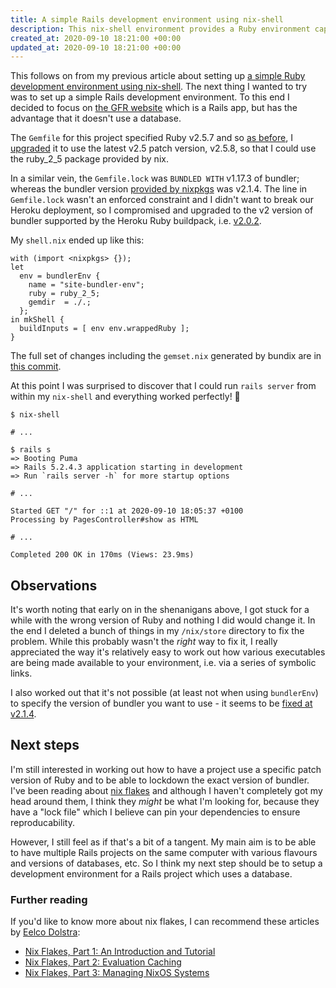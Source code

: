 ```yaml
---
title: A simple Rails development environment using nix-shell
description: This nix-shell environment provides a Ruby environment capable of running a Rails app without a database
created_at: 2020-09-10 18:21:00 +00:00
updated_at: 2020-09-10 18:21:00 +00:00
---
```


This follows on from my previous article about setting up [a simple Ruby development environment using nix-shell][nix-shell-article]. The next thing I wanted to try was to set up a simple Rails development environment. To this end I decided to focus on [the GFR website][] which is a Rails app, but has the advantage that it doesn't use a database.

The `Gemfile` for this project specified Ruby v2.5.7 and so [as before][nix-ruby-env], I [upgraded][ruby-upgrade] it to use the latest v2.5 patch version, v2.5.8, so that I could use the ruby_2_5 package provided by nix.

In a similar vein, the `Gemfile.lock` was `BUNDLED WITH` v1.17.3 of bundler; whereas the bundler version [provided by nixpkgs][nixpkgs-bundler-version] was v2.1.4. The line in `Gemfile.lock` wasn't an enforced constraint and I didn't want to break our Heroku deployment, so I compromised and upgraded to the v2 version of bundler supported by the Heroku Ruby buildpack, i.e. [v2.0.2][heroku-bundler-version].

My `shell.nix` ended up like this:

    with (import <nixpkgs> {});
    let
      env = bundlerEnv {
        name = "site-bundler-env";
        ruby = ruby_2_5;
        gemdir  = ./.;
      };
    in mkShell {
      buildInputs = [ env env.wrappedRuby ];
    }

The full set of changes including the `gemset.nix` generated by bundix are in [this commit][nixify-commit].

At this point I was surprised to discover that I could run `rails server` from within my `nix-shell` and everything worked perfectly! 🚀

    $ nix-shell

    # ...

    $ rails s
    => Booting Puma
    => Rails 5.2.4.3 application starting in development
    => Run `rails server -h` for more startup options

    # ...

    Started GET "/" for ::1 at 2020-09-10 18:05:37 +0100
    Processing by PagesController#show as HTML

    # ...

    Completed 200 OK in 170ms (Views: 23.9ms)

## Observations

It's worth noting that early on in the shenanigans above, I got stuck for a while with the wrong version of Ruby and nothing I did would change it. In the end I deleted a bunch of things in my `/nix/store` directory to fix the problem. While this probably wasn't the _right_ way to fix it, I really appreciated the way it's relatively easy to work out how various executables are being made available to your environment, i.e. via a series of symbolic links.

I also worked out that it's not possible (at least not when using `bundlerEnv`) to specify the version of bundler you want to use - it seems to be [fixed at v2.1.4][bundler-env-bundler-version].

## Next steps

I'm still interested in working out how to have a project use a specific patch version of Ruby and to be able to lockdown the exact version of bundler. I've been reading about [nix flakes][] and although I haven't completely got my head around them, I think they _might_ be what I'm looking for, because they have a "lock file" which I believe can pin your dependencies to ensure reproducability.

However, I still feel as if that's a bit of a tangent. My main aim is to be able to have multiple Rails projects on the same computer with various flavours and versions of databases, etc. So I think my next step should be to setup a development environment for a Rails project which uses a database.

### Further reading

If you'd like to know more about nix flakes, I can recommend these articles by [Eelco Dolstra][]:

* [Nix Flakes, Part 1: An Introduction and Tutorial](https://www.tweag.io/blog/2020-05-25-flakes/)
* [Nix Flakes, Part 2: Evaluation Caching](https://www.tweag.io/blog/2020-06-25-eval-cache/)
* [Nix Flakes, Part 3: Managing NixOS Systems](https://www.tweag.io/blog/2020-07-31-nixos-flakes/)

[nix-shell-article]: /blog/2020-07-26-a-simple-ruby-development-environment-using-nix-shell
[the GFR website]: https://github.com/freerange/site
[nixpkgs-bundler-version]: https://github.com/NixOS/nixpkgs/blob/b71dc9d264ef0bad32de437ec9105000c952654d/pkgs/development/ruby-modules/bundler/default.nix#L7
[ruby-upgrade]: https://github.com/freerange/site/commit/75ae0e850fd0d8bf9c7abf48a543fdc9607f3dc4#diff-8b7db4d5cc4b8f6dc8feb7030baa2478
[heroku-bundler-version]: https://devcenter.heroku.com/articles/ruby-support#libraries
[nix-ruby-env]: /blog/2020-07-26-a-simple-ruby-development-environment-using-nix-shell#a-ruby-development-environment-using-nix-shell
[nix flakes]: https://github.com/NixOS/rfcs/pull/49
[shell-nix]: https://github.com/freerange/site/commit/8e5f37af715829d27c57e0f5e8a38e6f36b44b01
[bundler-env-bundler-version]: https://github.com/NixOS/nixpkgs/blob/master/pkgs/development/ruby-modules/bundler/default.nix#L7
[Eelco Dolstra]: https://edolstra.github.io/
[nixify-commit]: https://github.com/freerange/site/commit/8e5f37af715829d27c57e0f5e8a38e6f36b44b01

